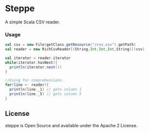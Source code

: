 # Steppe
A simple Scala CSV reader.


### Usage
```scala
val csv = new File(getClass.getResource("/csv.csv").getPath)
val reader = new RichCsvReader[(String,Int,Int,Int,String)](csv)

val iterator = reader.iterator
while(iterator.hasNext){
  println(iterator.next())
}

//Using for comprehensions.
for(line <- reader){
  println(line._1) // gets column 1
  println(line._5) // gets column 5
}
```

## License
steppe is Open Source and available under the Apache 2 License.

